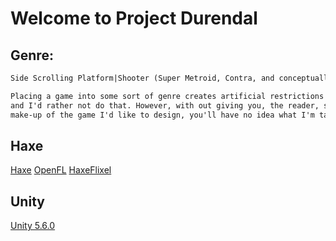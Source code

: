 # Welcome to Project Durendal
## Genre: 
```markdown
Side Scrolling Platform|Shooter (Super Metroid, Contra, and conceptually closest to, Metal Slug)

Placing a game into some sort of genre creates artificial restrictions on the creation of the game
and I'd rather not do that. However, with out giving you, the reader, some sort of guiding conceptual
make-up of the game I'd like to design, you'll have no idea what I'm talking about.
```
## Haxe
[Haxe](http://haxe.org/download/)
[OpenFL](http://www.openfl.org/learn/docs/getting-started/)
[HaxeFlixel](http://haxeflixel.com/download/)

## Unity
[Unity 5.6.0](https://store.unity.com/download/thank-you?thank-you=personal&os=win&nid=237)

### 
